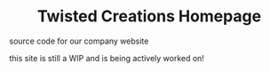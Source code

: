 <h1 align ="Center">Twisted Creations Homepage</h1>

source code for our company website

this site is still a WIP and is being actively worked on!
